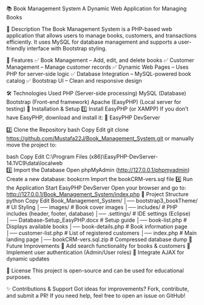 📚 Book Management System
A Dynamic Web Application for Managing Books

📜 Description
The Book Management System is a PHP-based web application that allows users to manage books, customers, and transactions efficiently. It uses MySQL for database management and supports a user-friendly interface with Bootstrap styling.

🚀 Features
✅ Book Management – Add, edit, and delete books
✅ Customer Management – Manage customer records
✅ Dynamic Web Pages – Uses PHP for server-side logic
✅ Database Integration – MySQL-powered book catalog
✅ Bootstrap UI – Clean and responsive design

🛠️ Technologies Used
PHP (Server-side processing)
MySQL (Database)
Bootstrap (Front-end framework)
Apache (EasyPHP) (Local server for testing)
🔧 Installation & Setup
1️⃣ Install EasyPHP (or XAMPP)
If you don’t have EasyPHP, download and install it:
🔗 EasyPHP DevServer

2️⃣ Clone the Repository
bash
Copy
Edit
git clone https://github.com/Mustafa22J/Book_Management_System.git
or manually move the project to:

bash
Copy
Edit
C:\Program Files (x86)\EasyPHP-DevServer-14.1VC9\data\localweb\
3️⃣ Import the Database
Open phpMyAdmin (http://127.0.0.1/phpmyadmin)
Create a new database: bookcrm
Import the bookCRM-vers.sql file
4️⃣ Run the Application
Start EasyPHP DevServer
Open your browser and go to:
http://127.0.0.1/Book_Management_System/index.php
📂 Project Structure
python
Copy
Edit
Book_Management_System/
│── bootstrap3_bookTheme/    # UI Styling
│── images/                  # Book cover images
│── includes/                # PHP includes (header, footer, database)
│── .settings/               # IDE settings (Eclipse)
│── Database-Setup_EasyPHP.docx  # Setup guide
│── book-list.php            # Displays available books
│── book-details.php         # Book information page
│── customer-list.php        # List of registered customers
│── index.php                # Main landing page
│── bookCRM-vers.sql.zip     # Compressed database dump
🎯 Future Improvements
🔹 Add search functionality for books & customers
🔹 Implement user authentication (Admin/User roles)
🔹 Integrate AJAX for dynamic updates

📜 License
This project is open-source and can be used for educational purposes.

✨ Contributions & Support
Got ideas for improvements? Fork, contribute, and submit a PR!
If you need help, feel free to open an issue on GitHub!